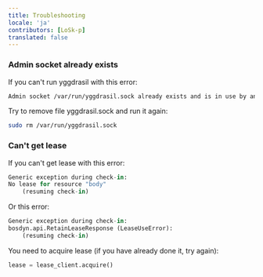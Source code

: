 ```yaml
---
title: Troubleshooting 
locale: 'ja' 
contributors: [LoSk-p]
translated: false
---
```


### Admin socket already exists 

If you can't run yggdrasil with this error:
```bash
Admin socket /var/run/yggdrasil.sock already exists and is in use by another process
```
Try to remove file yggdrasil.sock and run it again:
```bash
sudo rm /var/run/yggdrasil.sock
```

### Can't get lease

If you can't get lease with this error:
```python
Generic exception during check-in:
No lease for resource "body"
    (resuming check-in)
```
Or this error:
```python
Generic exception during check-in:
bosdyn.api.RetainLeaseResponse (LeaseUseError): 
    (resuming check-in)
```

You need to acquire lease (if you have already done it, try again):
```python
lease = lease_client.acquire()
```
